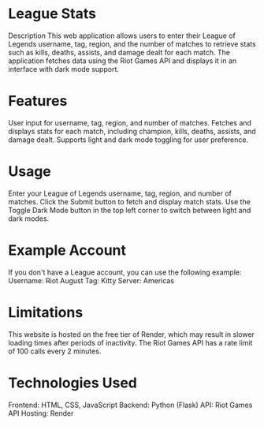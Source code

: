 # League Stats
Description
This web application allows users to enter their League of Legends username, tag, region, and the number of matches to retrieve stats such as kills, deaths, assists, and damage dealt for each match. The application fetches data using the Riot Games API and displays it in an interface with dark mode support.

# Features
User input for username, tag, region, and number of matches.
Fetches and displays stats for each match, including champion, kills, deaths, assists, and damage dealt.
Supports light and dark mode toggling for user preference.

# Usage
Enter your League of Legends username, tag, region, and number of matches.
Click the Submit button to fetch and display match stats.
Use the Toggle Dark Mode button in the top left corner to switch between light and dark modes.

# Example Account
If you don't have a League account, you can use the following example:
Username: Riot August
Tag: Kitty
Server: Americas

# Limitations
This website is hosted on the free tier of Render, which may result in slower loading times after periods of inactivity.
The Riot Games API has a rate limit of 100 calls every 2 minutes.

# Technologies Used
Frontend: HTML, CSS, JavaScript
Backend: Python (Flask)
API: Riot Games API
Hosting: Render